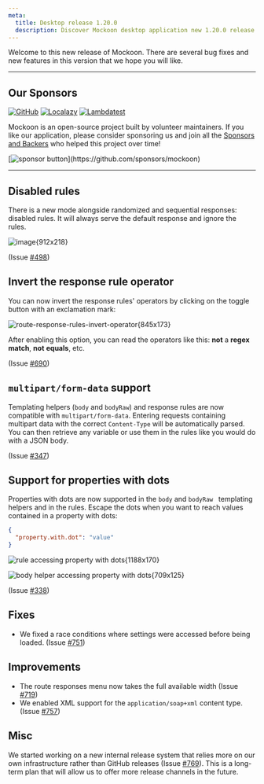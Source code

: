 ```yaml
---
meta:
  title: Desktop release 1.20.0
  description: Discover Mockoon desktop application new 1.20.0 release with disabled and inverted rules options, multipart/form-data and properties with dots support, and more
---
```


Welcome to this new release of Mockoon. There are several bug fixes and new features in this version that we hope you will like.

---

## Our Sponsors

[![GitHub](https://mockoon.com/images/sponsors/github.png)](https://github.blog/2023-04-12-github-accelerator-our-first-cohort-and-whats-next/)
[![Localazy](https://mockoon.com/images/sponsors/localazy.png)](https://localazy.com/register?ref=a9CiDC61gOac-azO)
[![Lambdatest](https://mockoon.com/images/sponsors/lambdatest.png)](https://www.lambdatest.com/)

Mockoon is an open-source project built by volunteer maintainers. If you like our application, please consider sponsoring us and join all the [Sponsors and Backers](https://github.com/mockoon/mockoon/blob/main/backers.md) who helped this project over time!

[![sponsor button](https://mockoon.com/images/sponsor-btn-250.png?)](https://github.com/sponsors/mockoon)

---

## Disabled rules

There is a new mode alongside randomized and sequential responses: disabled rules. It will always serve the default response and ignore the rules.

![image{912x218}](/images/releases/desktop/1.20.0/disable-rules-button.png)

(Issue [#498](https://github.com/mockoon/mockoon/issues/498))

## Invert the response rule operator

You can now invert the response rules' operators by clicking on the toggle button with an exclamation mark:

![route-response-rules-invert-operator{845x173}](/images/releases/desktop/1.20.0/invert-rule.png)

After enabling this option, you can read the operators like this: **not** a **regex match**, **not** **equals**, etc.

(Issue [#690](https://github.com/mockoon/mockoon/issues/690))

## `multipart/form-data` support

Templating helpers (`body` and `bodyRaw`) and response rules are now compatible with `multipart/form-data`. Entering requests containing multipart data with the correct `Content-Type` will be automatically parsed. You can then retrieve any variable or use them in the rules like you would do with a JSON body.

(Issue [#347](https://github.com/mockoon/mockoon/issues/347))

## Support for properties with dots

Properties with dots are now supported in the `body` and `bodyRaw ` templating helpers and in the rules. Escape the dots when you want to reach values contained in a property with dots:

```json
{
  "property.with.dot": "value"
}
```

![rule accessing property with dots{1188x170}](/images/releases/desktop/1.20.0/property-with-dot.png)

![body helper accessing property with dots{709x125}](/images/releases/desktop/1.20.0/body-helper-property-with-dot.png)

(Issue [#338](https://github.com/mockoon/mockoon/issues/338))

## Fixes

- We fixed a race conditions where settings were accessed before being loaded. (Issue [#751](https://github.com/mockoon/mockoon/issues/751))

## Improvements

- The route responses menu now takes the full available width (Issue [#719](https://github.com/mockoon/mockoon/issues/719))
- We enabled XML support for the `application/soap+xml` content type. (Issue [#757](https://github.com/mockoon/mockoon/issues/757))

## Misc

We started working on a new internal release system that relies more on our own infrastructure rather than GitHub releases (Issue [#769](https://github.com/mockoon/mockoon/issues/769)). This is a long-term plan that will allow us to offer more release channels in the future.
